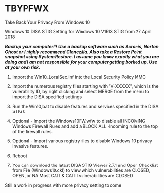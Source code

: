 # TBYPFWX
Take Back Your Privacy From Windows 10

Windows 10 DISA STIG Setting for Windows 10 V1R13 STIG from 27 April 2018

***Backup your computer!!!  Use a backup software such as Acronis, Norton Ghost or I highly recommend Clonezilla.  Also take a Restore Point snapshot using System Restore.  I assume you know exactly what you are doing and I am not responsible for your computer getting borked up.  Use at your own risk.***

1)  Import the Win10_LocalSec.inf into the Local Security Policy MMC
2)  Import the numerous registry files starting with "V-XXXXX", which is the vulerability ID, by right clicking and select MERGE from the menu to import the DISA specified settings
3) Run the Win10,bat to disable features and services specified in the DISA STIGs

3) Optional - Import the Windows10FW.wfw to disable all INCOMING Windows Firewall Rules and add a BLOCK ALL -Incoming rule to the top of the firewall rules.
4) Optional - Import various registry files to disable Windows 10 privacy invasive features.
5) Reboot

6) You can download the latest DISA STIG Viewer 2.7.1 and Open Checklist from File (Windows10.ckl) to view which vulnerabilities are CLOSED, OPEN, or NA
Most CATI & CATIII vulnerabilities are CLOSED

Still a work in progress with more privacy setting to come

